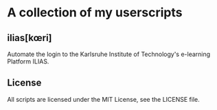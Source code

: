 # A collection of my userscripts

## ilias[kœri]

Automate the login to the Karlsruhe Institute of Technology's e-learning
Platform ILIAS.


## License
All scripts are licensed under the MIT License, see the LICENSE file.
